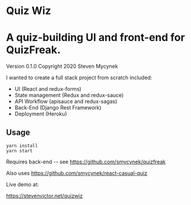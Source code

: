 # Quiz Wiz

# A quiz-building UI and front-end for QuizFreak.

Version 0.1.0
Copyright 2020 Steven Mycynek

I wanted to create a full stack project from scratch included:

* UI (React and redux-forms)
* State management (Redux and redux-sauce)
* API Workflow (apisauce and redux-sagas)
* Back-End (Django Rest Framework)
* Deployment (Heroku)

## Usage
```
yarn install
yarn start
```
Requires back-end -- see https://github.com/smycynek/quizfreak

Also uses https://github.com/smycynek/react-casual-quiz

Live demo at:

https://stevenvictor.net/quizwiz


